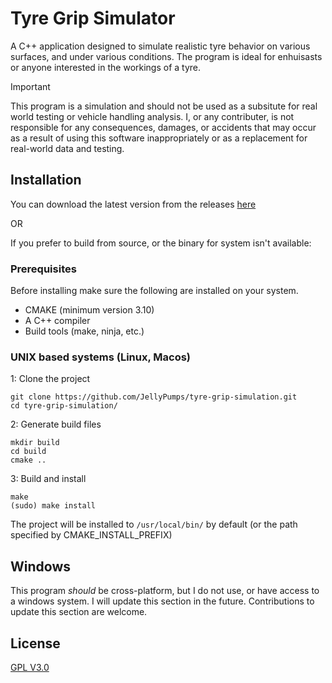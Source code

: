 
# Tyre Grip Simulator

A C++ application designed to simulate realistic tyre behavior on various surfaces, and under various conditions. The program is ideal for enhuisasts or anyone interested in the workings of a tyre.

> [!IMPORTANT]
> This program is a simulation and should not be used as a subsitute for real world testing or vehicle handling analysis. I, or any contributer, is not responsible for any consequences, damages, or accidents that may occur as a result of using this software inappropriately or as a replacement for real-world data and testing. 

## Installation

You can download the latest version from the releases [here](https://github.com/JellyPumps/tyre-grip-simulation/releases)

OR

If you prefer to build from source, or the binary for system isn't available:

### Prerequisites

Before installing make sure the following are installed on your system.

- CMAKE (minimum version 3.10)
- A C++ compiler
- Build tools (make, ninja, etc.)

### UNIX based systems (Linux, Macos)

1: Clone the project
```
git clone https://github.com/JellyPumps/tyre-grip-simulation.git
cd tyre-grip-simulation/
```

2: Generate build files
```
mkdir build
cd build
cmake ..
```

3: Build and install
```
make
(sudo) make install
```

The project will be installed to `/usr/local/bin/` by default (or the path specified by CMAKE_INSTALL_PREFIX)

## Windows

This program *should* be cross-platform, but I do not use, or have access to a windows system. I will update this section in the future. Contributions to update this section are welcome.
## License

[GPL V3.0](https://choosealicense.com/licenses/gpl-3.0/)
